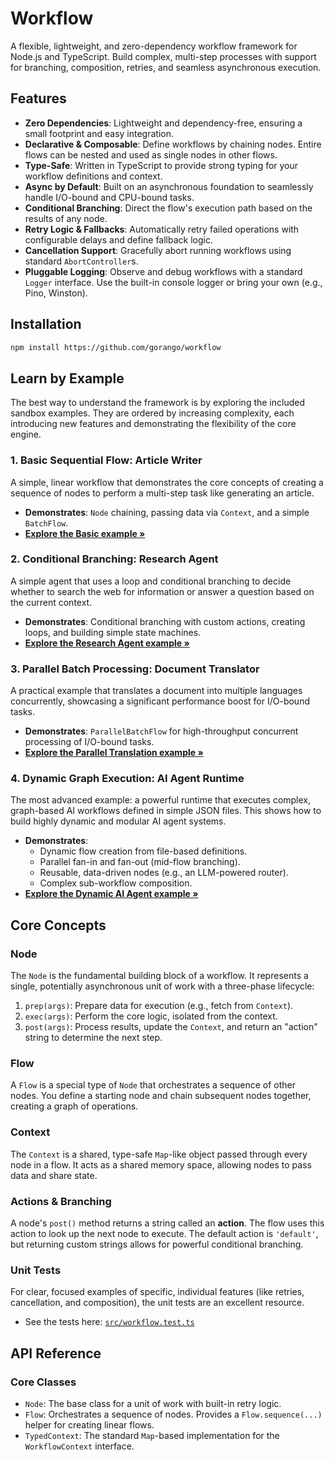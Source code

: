 # Workflow

A flexible, lightweight, and zero-dependency workflow framework for Node.js and TypeScript. Build complex, multi-step processes with support for branching, composition, retries, and seamless asynchronous execution.

## Features

- **Zero Dependencies**: Lightweight and dependency-free, ensuring a small footprint and easy integration.
- **Declarative & Composable**: Define workflows by chaining nodes. Entire flows can be nested and used as single nodes in other flows.
- **Type-Safe**: Written in TypeScript to provide strong typing for your workflow definitions and context.
- **Async by Default**: Built on an asynchronous foundation to seamlessly handle I/O-bound and CPU-bound tasks.
- **Conditional Branching**: Direct the flow's execution path based on the results of any node.
- **Retry Logic & Fallbacks**: Automatically retry failed operations with configurable delays and define fallback logic.
- **Cancellation Support**: Gracefully abort running workflows using standard `AbortController`s.
- **Pluggable Logging**: Observe and debug workflows with a standard `Logger` interface. Use the built-in console logger or bring your own (e.g., Pino, Winston).

## Installation

```bash
npm install https://github.com/gorango/workflow
```

## Learn by Example

The best way to understand the framework is by exploring the included sandbox examples. They are ordered by increasing complexity, each introducing new features and demonstrating the flexibility of the core engine.

### 1. Basic Sequential Flow: Article Writer

A simple, linear workflow that demonstrates the core concepts of creating a sequence of nodes to perform a multi-step task like generating an article.

- **Demonstrates**: `Node` chaining, passing data via `Context`, and a simple `BatchFlow`.
- **[Explore the Basic example &raquo;](./sandbox/1.basic/)**

### 2. Conditional Branching: Research Agent

A simple agent that uses a loop and conditional branching to decide whether to search the web for information or answer a question based on the current context.

- **Demonstrates**: Conditional branching with custom actions, creating loops, and building simple state machines.
- **[Explore the Research Agent example &raquo;](./sandbox/2.research/)**

### 3. Parallel Batch Processing: Document Translator

A practical example that translates a document into multiple languages concurrently, showcasing a significant performance boost for I/O-bound tasks.

- **Demonstrates**: `ParallelBatchFlow` for high-throughput concurrent processing of I/O-bound tasks.
- **[Explore the Parallel Translation example &raquo;](./sandbox/3.parallel/)**

### 4. Dynamic Graph Execution: AI Agent Runtime

The most advanced example: a powerful runtime that executes complex, graph-based AI workflows defined in simple JSON files. This shows how to build highly dynamic and modular AI agent systems.

- **Demonstrates**:
  - Dynamic flow creation from file-based definitions.
  - Parallel fan-in and fan-out (mid-flow branching).
  - Reusable, data-driven nodes (e.g., an LLM-powered router).
  - Complex sub-workflow composition.
- **[Explore the Dynamic AI Agent example &raquo;](./sandbox/4.dag/)**

## Core Concepts

### Node

The `Node` is the fundamental building block of a workflow. It represents a single, potentially asynchronous unit of work with a three-phase lifecycle:

1. `prep(args)`: Prepare data for execution (e.g., fetch from `Context`).
2. `exec(args)`: Perform the core logic, isolated from the context.
3. `post(args)`: Process results, update the `Context`, and return an "action" string to determine the next step.

### Flow

A `Flow` is a special type of `Node` that orchestrates a sequence of other nodes. You define a starting node and chain subsequent nodes together, creating a graph of operations.

### Context

The `Context` is a shared, type-safe `Map`-like object passed through every node in a flow. It acts as a shared memory space, allowing nodes to pass data and share state.

### Actions & Branching

A node's `post()` method returns a string called an **action**. The flow uses this action to look up the next node to execute. The default action is `'default'`, but returning custom strings allows for powerful conditional branching.

### Unit Tests

For clear, focused examples of specific, individual features (like retries, cancellation, and composition), the unit tests are an excellent resource.

- See the tests here: [`src/workflow.test.ts`](src/workflow.test.ts)

## API Reference

### Core Classes

- `Node`: The base class for a unit of work with built-in retry logic.
- `Flow`: Orchestrates a sequence of nodes. Provides a `Flow.sequence(...)` helper for creating linear flows.
- `TypedContext`: The standard `Map`-based implementation for the `WorkflowContext` interface.
